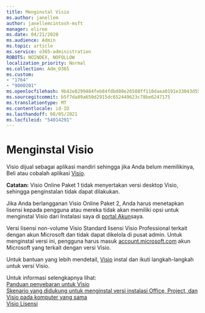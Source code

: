 ```yaml
---
title: Menginstal Visio
ms.author: janellem
author: janellemcintosh-msft
manager: eliree
ms.date: 04/21/2020
ms.audience: Admin
ms.topic: article
ms.service: o365-administration
ROBOTS: NOINDEX, NOFOLLOW
localization_priority: Normal
ms.collection: Adm_O365
ms.custom:
- "1764"
- "9000201"
ms.openlocfilehash: 9b42e8299484feb84fdbd80e26508ff110daea0191e33043d55ac9880f12919d
ms.sourcegitcommit: b5f7da89a650d2915dc652449623c78be6247175
ms.translationtype: MT
ms.contentlocale: id-ID
ms.lasthandoff: 08/05/2021
ms.locfileid: "54014291"
---
```

# <a name="install-visio"></a>Menginstal Visio

Visio dijual sebagai aplikasi mandiri sehingga jika Anda belum memilikinya, Beli atau cobalah aplikasi [Visio](https://products.office.com/visio). 

**Catatan:** Visio Online Paket 1 tidak menyertakan versi desktop Visio, sehingga penginstalan tidak dapat dilakukan.

Jika Anda berlangganan Visio Online Paket 2, Anda [](https://docs.microsoft.com/microsoft-365/admin/add-users/add-users) harus menetapkan lisensi kepada pengguna atau mereka tidak akan memiliki  opsi untuk menginstal Visio dari Instalasi saya di [portal Akun](https://portal.office.com/account#installs)saya. 

Versi lisensi non-volume Visio Standard lisensi Visio Professional terkait dengan akun Microsoft dan tidak dapat dikelola di pusat admin. Untuk menginstal versi ini, pengguna harus masuk [account.microsoft.com](https://account.microsoft.com) akun Microsoft yang terkait dengan versi Visio.

Untuk bantuan yang lebih mendetail, [Visio](https://support.office.com/article/f98f21e3-aa02-4827-9167-ddab5b025710?wt.mc_id=OfficeAdm_ClientDIA_Alchemy1764) instal dan ikuti langkah-langkah untuk versi Visio.

Untuk informasi selengkapnya lihat:<br>
[Panduan penyebaran untuk Visio](https://docs.microsoft.com/deployoffice/deployment-guide-for-visio)<br>
[Skenario yang didukung untuk menginstal versi instalasi Office, Project, dan Visio pada komputer yang sama](https://docs.microsoft.com/deployoffice/install-different-office-visio-and-project-versions-on-the-same-computer)<br>
[Visio Lisensi](https://products.office.com/visio/microsoft-visio-volume-licensing-visio-for-multiple-users)